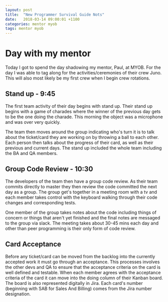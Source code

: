```yaml
---
layout: post
title:  "New Programmer Survival Guide Nots"
date:   2018-03-14 09:00:01 +1100
categories: mentor myob
tags: mentor myob
---
```


# Day with my mentor

Today I got to spend the day shadowing my mentor, Paul, at MYOB. For the day I was able to tag along for the activities/ceremonies of their crew Juno. This will also most likely be my first crew when I begin crew rotations.

## Stand up - 9:45
The first team activity of their day begins with stand up. Their stand up begins with a game of charades where the winner of the previous day gets to be the one doing the charade. This morning the object was a microphone and was over very quickly.

The team then moves around the group indicating who's turn it is to talk about the ticket/card they are working on by throwing a ball to each other. Each person then talks about the progress of their card, as well as their previous and current days. The stand up included the whole team including the BA and QA members.

## Group Code Review - 10:30
The developers of the team then have a group code review. As their team commits directly to master they then review the code committed the next day as a group. The group get's together in a meeting room with a tv and each member takes control with the keyboard walking through their code changes and corresponding tests.

One member of the group takes notes about the code including things of concern or things that aren't yet finished and the final notes are messaged to the group via slack. The meeting takes about 30-45 mins each day and other than peer programming is their only form of code review.

## Card Acceptance
Before any ticket/card can be moved from the backlog into the currently accepted work it must go through an acceptance. This processes involves the other devs and QA to ensure that the acceptance criteria on the card is well defined and testable. When each member agrees with the acceptance criteria of the card it can move into the doing column of their Kanban board. The board is also represented digitally in Jira. Each card's number (beginning with SAB for Sales And Billing) comes from the Jira number designation.
